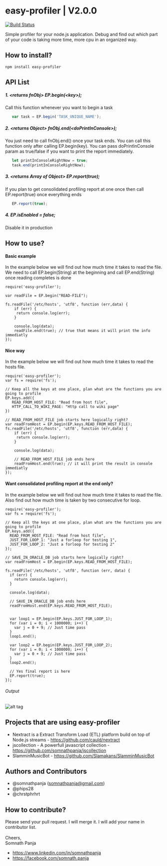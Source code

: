 # easy-profiler | V2.0.0
[![Build Status](https://travis-ci.org/somnathpanja/jscollection.svg?branch=master)](https://travis-ci.org/somnathpanja/jscollection)

Simple profiler for your node.js application. Debug and find out which part of your code is taking more time, more cpu in an organized way.

## How to install?
    npm install easy-profiler

## API List

##### 1. &lt;returns fnObj&gt; EP.begin(&lt;key&gt;);
 Call this function whenever you want to begin a task
 ```js
    var task = EP.begin('TASK_UNIQUE_NAME');
```
##### 2. &lt;returns Object&gt; fnObj.end(&lt;doPrintInConsole&gt;);
 You just need to call fnObj.end() once your task ends. You can call this function only after calling EP.begin(key). You can pass doPrintInConsole param as true/false if you want to print the report immediately.
 ```js
    let printInConsoleRightNow = true;
    task.end(printInConsoleRightNow);
```
##### 3. &lt;returns Array of Object&gt; EP.report(true);
 If you plan to get consolidated profiling report at one once then call EP.report(true) once everything ends
 ```js
    EP.report(true);
 ```
##### 4. EP.isEnabled = false;
 Disable it in production
 
## How to use?

#### Basic example
 In the example below we will find out how much time it takes to read the file. We need to call EP.begin(String) at the beginning and call EP.end(String) once reading completes is done
    
    require('easy-profiler');
    
    var readFile = EP.begin("READ-FILE");
        
    fs.readFile('/etc/hosts', 'utf8', function (err,data) {
        if (err) {
         return console.log(err);
        }
        
        console.log(data);
        readFile.end(true); // true that means it will print the info immediatly
    });
 
#### Nice way
In the example below we will find out how much time it takes to read the hosts file.
     
    require('easy-profiler');
    var fs = require('fs');
    
    // Keep all the keys at one place, plan what are the functions you are going to profile
    EP.keys.add({
       READ_FROM_HOST_FILE: "Read from host file",
       HTTP_CALL_TO_WIKI_PAGE: "Http call to wiki page"
    })
    
    // READ_FROM_HOST_FILE job starts here logically right?
    var readFromHost = EP.begin(EP.keys.READ_FROM_HOST_FILE);
    fs.readFile('/etc/hosts', 'utf8', function (err,data) {
        if (err) {
         return console.log(err);
        }
        
        console.log(data);
        
        // READ_FROM_HOST_FILE job ends here
        readFromHost.end(true); // it will print the result in console immediatly
    });
    
#### Want consolidated profiling report at the end only?
 In the example below we will find out how much time it takes to read the file. Also find out how much time is taken by two consecutive for loop.
 
    require('easy-profiler');
    var fs = require('fs');
    
    // Keep all the keys at one place, plan what are the functions you are going to profile
    EP.keys.add({
      READ_FROM_HOST_FILE: "Read from host file",
      JUST_FOR_LOOP_1: "Just a forloop for testing 1",
      JUST_FOR_LOOP_2: "Just a forloop for testing 2"
    });
    
    // SAVE_IN_ORACLE_DB job starts here logically right?
    var readFromHost = EP.begin(EP.keys.READ_FROM_HOST_FILE);
    
    fs.readFile('/etc/hosts', 'utf8', function (err, data) {
      if (err) {
        return console.log(err);
      }
    
      console.log(data);
    
      // SAVE_IN_ORACLE_DB job ends here
      readFromHost.end(EP.keys.READ_FROM_HOST_FILE);
    
    
      var loop1 = EP.begin(EP.keys.JUST_FOR_LOOP_1);
      for (var i = 0; i < 1000000; i++) {
        var j = 0 + 9; // Just time pass
      }
      loop1.end();
    
      var loop2 = EP.begin(EP.keys.JUST_FOR_LOOP_2);
      for (var i = 0; i < 1000000; i++) {
        var j = 0 + 9; // Just time pass
      }
      loop2.end();
    
      // Yes final report is here
      EP.report(true);
    });
    
###### Output

![alt tag](https://raw.githubusercontent.com/somnathpanja/easy-profiler/master/easy-profiler.png)

## Projects that are using easy-profiler

* Nextract is a Extract Transform Load (ETL) platform build on top of Node.js streams - https://github.com/cauld/nextract
* jscollection - A powerfull javascript collection - https://github.com/somnathpanja/jscollection 
* SlamminMusicBot -  https://github.com/Slamakans/SlamminMusicBot

## Authors and Contributors

* @somnathpanja (somnathpanja@gmail.com)
* @phips28
* @chrstphrhrt

## How to contribute?

Please send your pull request. I will merge it. I will add your name in contributor list. <br/><br/>
Cheers, <br/>
Somnath Panja <br/>
- https://www.linkedin.com/in/somnathpanja <br/>
- https://facebook.com/somnath.panja


